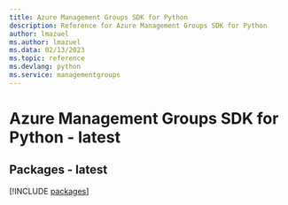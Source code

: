 ```yaml
---
title: Azure Management Groups SDK for Python
description: Reference for Azure Management Groups SDK for Python
author: lmazuel
ms.author: lmazuel
ms.data: 02/13/2023
ms.topic: reference
ms.devlang: python
ms.service: managementgroups
---
```

# Azure Management Groups SDK for Python - latest
## Packages - latest
[!INCLUDE [packages](management-groups-index.md)]